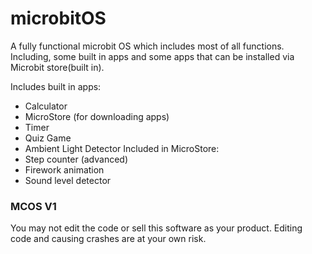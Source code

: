 # microbitOS
A fully functional microbit OS which includes most of all functions. Including, some built in apps and some apps that can be installed via Microbit store(built in).

Includes built in apps:
 - Calculator
 - MicroStore (for downloading apps)
 - Timer
 - Quiz Game
 - Ambient Light Detector
Included in MicroStore:
- Step counter (advanced)
- Firework animation
- Sound level detector
### MCOS V1
You may not edit the code or sell this software as your product. Editing code and causing crashes are at your own risk. 
